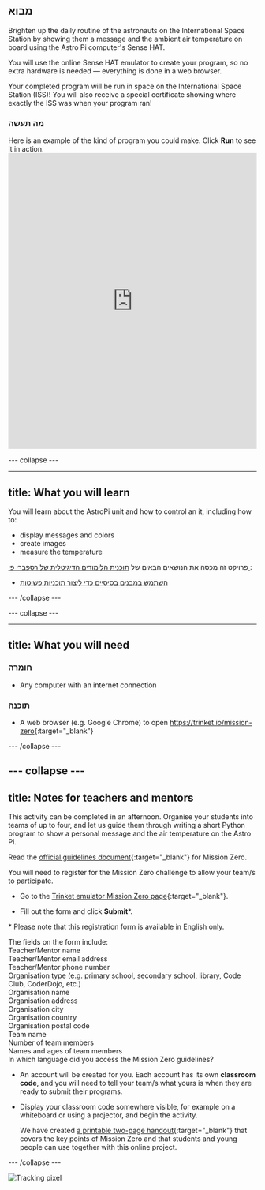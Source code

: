 ## מבוא

Brighten up the daily routine of the astronauts on the International Space Station by showing them a message and the ambient air temperature on board using the Astro Pi computer's Sense HAT.

You will use the online Sense HAT emulator to create your program, so no extra hardware is needed — everything is done in a web browser.

Your completed program will be run in space on the International Space Station (ISS)! You will also receive a special certificate showing where exactly the ISS was when your program ran!

### מה תעשה

Here is an example of the kind of program you could make. Click **Run** to see it in action. <iframe src="https://trinket.io/embed/python/069f6138f7?outputOnly=true&start=result" width="100%" height="600" frameborder="0" marginwidth="0" marginheight="0" allowfullscreen mark="crwd-mark"></iframe> 

\--- collapse \---

* * *

## title: What you will learn

You will learn about the AstroPi unit and how to control an it, including how to:

+ display messages and colors
+ create images
+ measure the temperature

פרויקט זה מכסה את הנושאים הבאים של [ תוכנית הלימודים הדיגיטלית של רספברי פי ](http://rpf.io/curriculum):

+ [ השתמש במבנים בסיסיים כדי ליצור תוכניות פשוטות ](https://curriculum.raspberrypi.org/programming/creator/)

\--- /collapse \---

\--- collapse \---

* * *

## title: What you will need

### חומרה

+ Any computer with an internet connection

### תוכנה

+ A web browser (e.g. Google Chrome) to open <https://trinket.io/mission-zero>{:target="_blank"}

\--- /collapse \---

## \--- collapse \---

## title: Notes for teachers and mentors

This activity can be completed in an afternoon. Organise your students into teams of up to four, and let us guide them through writing a short Python program to show a personal message and the air temperature on the Astro Pi.

Read the [official guidelines document](https://astro-pi.org/wp-content/uploads/2018/09/Astro_Pi_Mission_Zero_Guidelines_2018_19_V12_pages.pdf){:target="_blank"} for Mission Zero.

You will need to register for the Mission Zero challenge to allow your team/s to participate.

+ Go to the [Trinket emulator Mission Zero page](https://trinket.io/mission-zero/register){:target="_blank"}.

+ Fill out the form and click **Submit**\*.

\* Please note that this registration form is available in English only.

The fields on the form include:  
Teacher/Mentor name  
Teacher/Mentor email address  
Teacher/Mentor phone number  
Organisation type (e.g. primary school, secondary school, library, Code Club, CoderDojo, etc.)  
Organisation name  
Organisation address  
Organisation city  
Organisation country  
Organisation postal code  
Team name  
Number of team members  
Names and ages of team members  
In which language did you access the Mission Zero guidelines?

+ An account will be created for you. Each account has its own **classroom code**, and you will need to tell your team/s what yours is when they are ready to submit their programs.

+ Display your classroom code somewhere visible, for example on a whiteboard or using a projector, and begin the activity.
    
    We have created [a printable two-page handout](https://astro-pi.org/astro_pi_mission_zero_project_print_out_v10_print/){:target="_blank"} that covers the key points of Mission Zero and that students and young people can use together with this online project.

\--- /collapse \---

![Tracking pixel](https://code.org/api/hour/begin_raspberrypi_astropi.png)